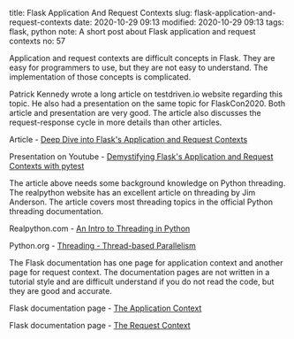 title: Flask Application And Request Contexts
slug: flask-application-and-request-contexts
date: 2020-10-29 09:13
modified: 2020-10-29 09:13
tags: flask, python
note: A short post about Flask application and request contexts
no: 57

Application and request contexts are difficult concepts in Flask. 
They are easy for programmers to use, but they are not easy to understand. The 
implementation of those concepts is complicated. 

Patrick Kennedy wrote a long article on testdriven.io website regarding this topic. He 
also had a presentation on the same topic for FlaskCon2020.  Both article and 
presentation are very good. The article also discusses the request-response cycle 
in more details than other articles. 

Article - [Deep Dive into Flask's Application and Request Contexts](https://testdriven.io/blog/flask-contexts-advanced/)

Presentation on Youtube - [Demystifying Flask's Application and Request Contexts with pytest](https://www.youtube.com/watch?v=fq8y-9UHjyk&ab_channel=FlaskCon2020)

The article above needs some background knowledge on Python threading.  The realpython 
website has an excellent article on threading by Jim Anderson. The article 
covers most threading topics in the official Python threading documentation. 

Realpython.com - [An Intro to Threading in Python](https://realpython.com/intro-to-python-threading/)

Python.org - [Threading - Thread-based Parallelism](https://docs.python.org/3/library/threading.html)

The Flask documentation has one page for application context and another page for request context. 
The documentation pages are not written in a tutorial style and are difficult understand if you do not 
read the code, but they are good and accurate.

Flask documentation page - [The Application Context](https://flask.palletsprojects.com/en/1.1.x/appcontext/)

Flask documentation page - [The Request Context](https://flask.palletsprojects.com/en/1.1.x/reqcontext/) 



 

